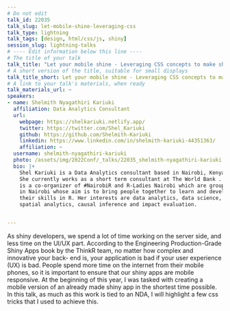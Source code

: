 ```yaml
---
# Do not edit
talk_id: 22035
talk_slug: let-mobile-shine-leveraging-css
talk_type: lightning
talk_tags: [design, html/css/js, shiny]
session_slug: lightning-talks
# ---- Edit information below this line ----
# The title of your talk
talk_title: "Let your mobile shine - Leveraging CSS concepts to make shiny apps mobile responsive."
# A short version of the title, suitable for small displays
talk_title_short: Let your mobile shine - Leveraging CSS concepts to make shiny apps mobile responsive.
# A link to your talk's materials, when ready
talk_materials_url: ~
speakers:
- name: Shelmith Nyagathiri Kariuki
  affiliation: Data Analytics Consultant
  url:
    webpage: https://shelkariuki.netlify.app/
    twitter: https://twitter.com/Shel_Kariuki
    github: https://github.com/Shelmith-Kariuki
    linkedin: https://www.linkedin.com/in/shelmith-kariuki-44351363/
    affiliation: ~
  username: shelmith-nyagathiri-kariuki
  photo: /assets/img/2022Conf/_talks/22035_shelmith-nyagathiri-kariuki.jpg
  bio: |+
    Shel Kariuki is a Data Analytics consultant based in Nairobi, Kenya.
    She currently works as a short term consultant at The World Bank . She
    is a co-organizer of #NairobiR and R-Ladies Nairobi which are groups
    in Nairobi whose aim is to bring people together to learn and develop
    their skills in R. Her interests are data analytics, data science,
    spatial analytics, causal inference and impact evaluation.


---
```


<!-- ABSTRACT ----
Please write abstract below. You may use simple markdown (links, code style, bold, italics)
-->

As shiny developers, we spend a lot of time working on the server side, and
less time on the UI/UX part. According to the Engineering Production-Grade Shiny
Apps book by the ThinkR team, no matter how complex and innovative your back-
end is, your application is bad if your user experience (UX) is bad. People
spend more time on the internet from their mobile phones, so it is important to
ensure that our shiny apps are mobile responsive. At the beginning of this year,
I was tasked with creating a mobile version of an already made shiny app in the
shortest time possible. In this talk, as much as this work is tied to an NDA, I
will highlight a few css tricks that I used to achieve this.
